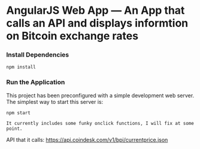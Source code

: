# AngularJS Web App — An App that calls an API and displays informtion on Bitcoin exchange rates

### Install Dependencies

```
npm install
```

### Run the Application

This project has been preconfigured with a simple development web server. The simplest way to start
this server is:

```
npm start
```

```
It currently includes some funky onclick functions, I will fix at some point.
```

API that it calls: https://api.coindesk.com/v1/bpi/currentprice.json